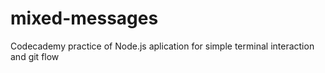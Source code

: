 # mixed-messages
Codecademy practice of Node.js aplication for simple terminal interaction and git flow
